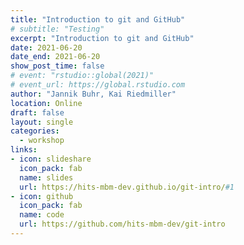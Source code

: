 ```yaml
---
title: "Introduction to git and GitHub"
# subtitle: "Testing"
excerpt: "Introduction to git and GitHub"
date: 2021-06-20
date_end: 2021-06-20
show_post_time: false
# event: "rstudio::global(2021)"
# event_url: https://global.rstudio.com
author: "Jannik Buhr, Kai Riedmiller"
location: Online
draft: false
layout: single
categories:
  - workshop
links:
- icon: slideshare
  icon_pack: fab
  name: slides
  url: https://hits-mbm-dev.github.io/git-intro/#1
- icon: github
  icon_pack: fab
  name: code
  url: https://github.com/hits-mbm-dev/git-intro
---
```




